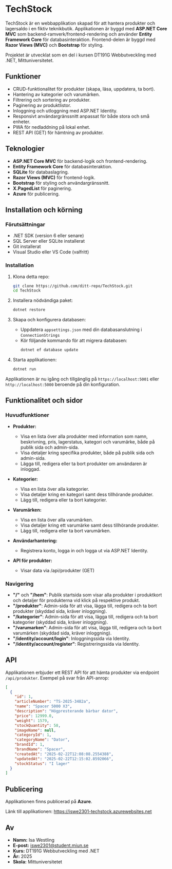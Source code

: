 # TechStock
TechStock är en webbapplikation skapad för att hantera produkter och lagersaldo i en fiktiv teknikbutik. Applikationen är byggd med **ASP.NET Core MVC** som backend-ramverk/frontend-rendering och använder **Entity Framework Core** för databasinteraktion. Frontend-delen är byggd med **Razor Views (MVC)** och **Bootstrap** för styling.

Projektet är utvecklat som en del i kursen DT191G Webbutveckling med .NET, Mittuniversitetet.

## Funktioner
- CRUD-funktionalitet för produkter (skapa, läsa, uppdatera, ta bort).
- Hantering av kategorier och varumärken.
- Filtrering och sortering av produkter.
- Paginering av produktlistor.
- Inloggning och utloggning med ASP.NET Identity.
- Responsivt användargränssnitt anpassat för både stora och små enheter.
- PWA för nedladdning på lokal enhet.
- REST API (GET) för hämtning av produkter.

## Teknologier
- **ASP.NET Core MVC**  för backend-logik och frontend-rendering.
- **Entity Framework Core** för databasinteraktion.
- **SQLite** för databaslagring.
- **Razor Views (MVC)** för frontend-logik.
- **Bootstrap** för styling och användargränssnitt.
- **X.PagedList** för paginering.
- **Azure** för publicering.

## Installation och körning
### Förutsättningar
- .NET SDK (version 6 eller senare)
- SQL Server eller SQLite installerat
- Git installerat
- Visual Studio eller VS Code (valfritt)

### Installation
1. Klona detta repo:
   ```bash
   git clone https://github.com/ditt-repo/TechStock.git
   cd TechStock
   ```

2. Installera nödvändiga paket:
   ```bash
   dotnet restore
   ```

3. Skapa och konfigurera databasen:
   - Uppdatera `appsettings.json` med din databasanslutning i `ConnectionStrings`
   - Kör följande kommando för att migrera databasen:
     ```bash
     dotnet ef database update
     ```

4. Starta applikationen:
   ```bash
   dotnet run
   ```

Applikationen är nu igång och tillgänglig på `https://localhost:5001` eller `http://localhost:5000` beroende på din konfiguration.

## Funktionalitet och sidor
### Huvudfunktioner
- **Produkter:**
  - Visa en lista över alla produkter med information som namn, beskrivning, pris, lagerstatus, kategori och varumärke, både på publik sida och admin-sida.
  - Visa detaljer kring specifika produkter, både på publik sida och admin-sida.
  - Lägga till, redigera eller ta bort produkter om användaren är inloggad.

- **Kategorier:**
  - Visa en lista över alla kategorier.
  - Visa detaljer kring en kategori samt dess tillhörande produkter.
  - Lägg till, redigera eller ta bort kategorier.

- **Varumärken:**
  - Visa en lista över alla varumärken.
  - Visa detaljer kring ett varumärke samt dess tillhörande produkter.
  - Lägg till, redigera eller ta bort varumärken.

- **Användarhantering:**
  - Registrera konto, logga in och logga ut via ASP.NET Identity.

- **API för produkter:**
  - Visar data via /api/produkter (GET)

### Navigering
- **"/"** och **"/hem"**: Publik startsida som visar alla produkter i produktkort och detaljer för produkterna vid klick på respektive produkt.
- **"/produkter"**: Admin-sida för att visa, lägga till, redigera och ta bort produkter (skyddad sida, kräver inloggning).
- **"/kategorier"**: Admin-sida för att visa, lägga till, redigera och ta bort kategorier (skyddad sida, kräver inloggning).
- **"/varumarken"**: Admin-sida för att visa, lägga till, redigera och ta bort varumärken (skyddad sida, kräver inloggning).
- **"/identity/account/login"**: Inloggningssida via Identity.
- **"/identity/account/register"**: Registreringssida via Identity.

## API
Applikationen erbjuder ett REST API för att hämta produkter via endpoint `/api/produkter`. Exempel på svar från API-anrop:

```json
[
  {
    "id": 1,
    "articleNumber": "TS-2025-3482a",
    "name": "Spacer 5000 X3",
    "description": "Högpresterande bärbar dator",
    "price": 12999.0,
    "weight": 1579,
    "stockQuantity": 58,
    "imageName": null,
    "categoryId": 1,
    "categoryName": "Dator",
    "brandId": 1,
    "brandName": "Spacer",
    "createdAt": "2025-02-22T12:08:08.2554388",
    "updatedAt": "2025-02-22T12:15:02.8592066",
    "stockStatus": "I lager"
  }
]
```

## Publicering
Applikationen finns publicerad på **Azure**.

Länk till applikationen: https://iswe2301-techstock.azurewebsites.net

## Av
- **Namn:** Isa Westling
- **E-post:** iswe2301@student.miun.se
- **Kurs:** DT191G Webbutveckling med .NET
- **År:** 2025
- **Skola:** Mittuniversitetet